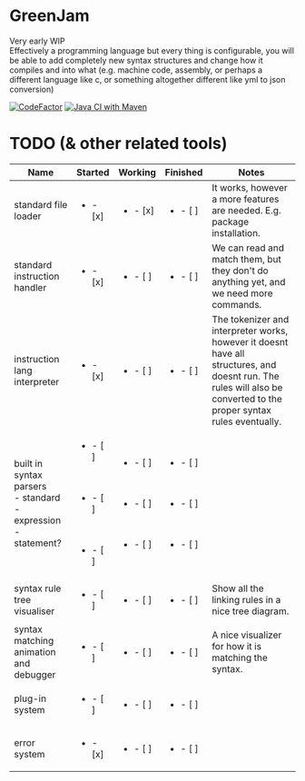 # GreenJam
Very early WIP  
Effectively a programming language but every thing is configurable, you will be able to add completely new syntax structures and change how it compiles and into what (e.g. machine code, assembly, or perhaps a different language like c, or something
altogether different like yml to json conversion)

[![CodeFactor](https://www.codefactor.io/repository/github/greenjon902/greenjam/badge)](https://www.codefactor.io/repository/github/greenjon902/greenjam)
[![Java CI with Maven](https://github.com/GreenJon902/GreenJam/actions/workflows/maven.yml/badge.svg)](https://github.com/GreenJon902/GreenJam/actions/workflows/maven.yml)

# TODO (& other related tools)



| Name                                                                        | Started                                                                            | Working                                                                            | Finished                                                                           | Notes                                                                                                                                                               |
|-----------------------------------------------------------------------------|------------------------------------------------------------------------------------|------------------------------------------------------------------------------------|------------------------------------------------------------------------------------|---------------------------------------------------------------------------------------------------------------------------------------------------------------------|
| standard file loader                                                        | <ul><li>- [x] </li></ul>                                                           | <ul><li>- [x] </li></ul>                                                           | <ul><li>- [ ] </li></ul>                                                           | It works, however a more features are needed. E.g. package installation.                                                                                            |
| standard instruction handler                                                | <ul><li>- [x] </li></ul>                                                           | <ul><li>- [ ] </li></ul>                                                           | <ul><li>- [ ] </li></ul>                                                           | We can read and match them, but they don't do anything yet, and we need more commands.                                                                              |
| instruction lang interpreter                                                | <ul><li>- [x] </li></ul>                                                           | <ul><li>- [ ] </li></ul>                                                           | <ul><li>- [ ] </li></ul>                                                           | The tokenizer and interpreter works, however it doesnt have all structures, and doesnt run. The rules will also be converted to the proper syntax rules eventually. |
| built in syntax parsers<br/> - standard<br/> - expression<br/> - statement? | <ul><li>- [ ] </li></ul><br/><ul><li>- [ ] </li></ul><br/><ul><li>- [ ] </li></ul> | <ul><li>- [ ] </li></ul><br/><ul><li>- [ ] </li></ul><br/><ul><li>- [ ] </li></ul> | <ul><li>- [ ] </li></ul><br/><ul><li>- [ ] </li></ul><br/><ul><li>- [ ] </li></ul> |                                                                                                                                                                     |
| syntax rule tree visualiser                                                 | <ul><li>- [ ] </li></ul>                                                           | <ul><li>- [ ] </li></ul>                                                           | <ul><li>- [ ] </li></ul>                                                           | Show all the linking rules in a nice tree diagram.                                                                                                                  |
| syntax matching animation and debugger                                      | <ul><li>- [ ] </li></ul>                                                           | <ul><li>- [ ] </li></ul>                                                           | <ul><li>- [ ] </li></ul>                                                           | A nice visualizer for how it is matching the syntax.                                                                                                                |
| plug-in system                                                              | <ul><li>- [ ] </li></ul>                                                           | <ul><li>- [ ] </li></ul>                                                           | <ul><li>- [ ] </li></ul>                                                           |                                                                                                                                                                     |
| error system                                                                | <ul><li>- [x] </li></ul>                                                           | <ul><li>- [ ] </li></ul>                                                           | <ul><li>- [ ] </li></ul>                                                           |                                                                                                                                                                     |



